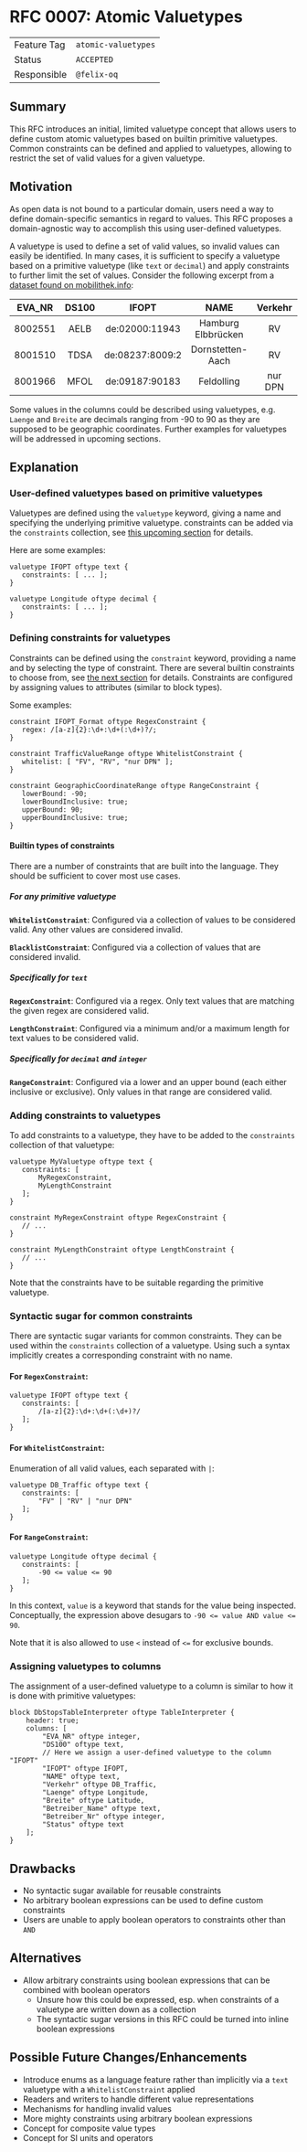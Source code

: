 # RFC 0007: Atomic Valuetypes

|             |                     |
|-------------|---------------------|
| Feature Tag | `atomic-valuetypes` |
| Status      | `ACCEPTED`        |
| Responsible | `@felix-oq`         |
<!-- 
  Status Overview:
  - DRAFT: The RFC is not ready for a review and currently under change. Feel free to already ask for feedback on the structure and contents at this stage.
  - DISCUSSION: The RFC is open for discussion. Usually, we open a PR to trigger discussions.
  - ACCEPTED: The RFC was accepted. Create issues to prepare implementation of the RFC.
  - REJECTED: The RFC was rejected. If another revision emerges, switch to status DRAFT.
-->

## Summary

This RFC introduces an initial, limited valuetype concept that allows users to define custom atomic valuetypes 
based on builtin primitive valuetypes. Common constraints can be defined and applied to valuetypes, allowing to restrict the 
set of valid values for a given valuetype.

## Motivation

As open data is not bound to a particular domain, users need a way to define domain-specific semantics in regard 
to values. This RFC proposes a domain-agnostic way to accomplish this using user-defined valuetypes.

A valuetype is used to define a set of valid values, so invalid values can easily be identified. In many cases, it 
is sufficient to specify a valuetype based on a primitive valuetype (like `text` or `decimal`) and apply 
constraints to further limit the set of values. Consider the following excerpt from a [dataset found on mobilithek.info](
https://mobilithek.info/offers/-8739430008147831066):

| EVA_NR  | DS100 |      IFOPT      |        NAME        | Verkehr |  Laenge   |  Breite   |      Betreiber_Name       | Betreiber_Nr | Status |
|:-------:|:-----:|:---------------:|:------------------:|:-------:|:---------:|:---------:|:-------------------------:|:------------:|:------:|
| 8002551 | AELB  | de:02000:11943  | Hamburg Elbbrücken |   RV    |  10,0245  |  53,5345  | DB Station und Service AG |              |  neu   |
| 8001510 | TDSA  | de:08237:8009:2 |  Dornstetten-Aach  |   RV    |  8,48291  |  48,4733  | DB Station und Service AG |              |  neu   |
| 8001966 | MFOL  | de:09187:90183  |     Feldolling     | nur DPN | 11,852244 | 47,895336 | DB Station und Service AG |              |  neu   |

Some values in the columns could be described using valuetypes, e.g. `Laenge` and `Breite` are decimals ranging 
from -90 to 90 as they are supposed to be geographic coordinates. Further examples for valuetypes will be addressed 
in upcoming sections.

## Explanation

### User-defined valuetypes based on primitive valuetypes

Valuetypes are defined using the `valuetype` keyword, giving a name and specifying the underlying primitive valuetype. 
constraints can be added via the `constraints` collection, see [this upcoming section](#adding-constraints-to-valuetypes)
for details.

Here are some examples:

```jayvee
valuetype IFOPT oftype text {
   constraints: [ ... ];
}

valuetype Longitude oftype decimal {
   constraints: [ ... ];
}
```

### Defining constraints for valuetypes

Constraints can be defined using the `constraint` keyword, providing a name and by selecting the type of 
constraint. There are several builtin constraints to choose from, see
[the next section](#builtin-types-of-constraints) for details. Constraints are configured by assigning values to attributes (similar 
to block types).

Some examples:

```jayvee
constraint IFOPT_Format oftype RegexConstraint {
   regex: /[a-z]{2}:\d+:\d+(:\d+)?/;
}
```

```jayvee
constraint TrafficValueRange oftype WhitelistConstraint {
   whitelist: [ "FV", "RV", "nur DPN" ];
}
```

```jayvee
constraint GeographicCoordinateRange oftype RangeConstraint {
   lowerBound: -90;
   lowerBoundInclusive: true;
   upperBound: 90;
   upperBoundInclusive: true;
}
```

#### Builtin types of constraints

There are a number of constraints that are built into the language. They should be sufficient to cover most use cases.

##### For any primitive valuetype

**`WhitelistConstraint`**: Configured via a collection of values to be considered valid. Any other values are 
considered invalid.

**`BlacklistConstraint`**: Configured via a collection of values that are considered invalid.

##### Specifically for `text`

**`RegexConstraint`**: Configured via a regex. Only text values that are matching the given regex are considered valid.

**`LengthConstraint`**: Configured via a minimum and/or a maximum length for text values to be considered valid.

##### Specifically for `decimal` and `integer`

**`RangeConstraint`**: Configured via a lower and an upper bound (each either inclusive or exclusive). Only values in 
that range are considered valid.

### Adding constraints to valuetypes

To add constraints to a valuetype, they have to be added to the `constraints` collection of that valuetype:

```jayvee
valuetype MyValuetype oftype text {
   constraints: [
       MyRegexConstraint,
       MyLengthConstraint
   ];
}

constraint MyRegexConstraint oftype RegexConstraint {
   // ...
}

constraint MyLengthConstraint oftype LengthConstraint {
   // ...
}
```

Note that the constraints have to be suitable regarding the primitive valuetype.

### Syntactic sugar for common constraints

There are syntactic sugar variants for common constraints. They can be used within the `constraints` collection of 
a valuetype. Using such a syntax implicitly creates a corresponding constraint with no name.

#### For `RegexConstraint`:

```jayvee
valuetype IFOPT oftype text {
   constraints: [
       /[a-z]{2}:\d+:\d+(:\d+)?/
   ];
}
```

#### For `WhitelistConstraint`:

Enumeration of all valid values, each separated with `|`:

```jayvee
valuetype DB_Traffic oftype text {
   constraints: [
       "FV" | "RV" | "nur DPN"
   ];
}
```

#### For `RangeConstraint`:

```jayvee
valuetype Longitude oftype decimal {
   constraints: [
       -90 <= value <= 90
   ];
}
```

In this context, `value` is a keyword that stands for the value being inspected. Conceptually, the expression above 
desugars to `-90 <= value AND value <= 90`.

Note that it is also allowed to use `<` instead of `<=` for exclusive bounds.

### Assigning valuetypes to columns

The assignment of a user-defined valuetype to a column is similar to how it is done with primitive valuetypes:

```jayvee
block DbStopsTableInterpreter oftype TableInterpreter {
    header: true;
    columns: [
        "EVA_NR" oftype integer,
        "DS100" oftype text,
        // Here we assign a user-defined valuetype to the column "IFOPT"
        "IFOPT" oftype IFOPT,
        "NAME" oftype text,
        "Verkehr" oftype DB_Traffic,
        "Laenge" oftype Longitude,
        "Breite" oftype Latitude,
        "Betreiber_Name" oftype text,
        "Betreiber_Nr" oftype integer,
        "Status" oftype text
    ];
}
```

## Drawbacks

- No syntactic sugar available for reusable constraints
- No arbitrary boolean expressions can be used to define custom constraints
- Users are unable to apply boolean operators to constraints other than `AND`

## Alternatives

- Allow arbitrary constraints using boolean expressions that can be combined with boolean operators
  - Unsure how this could be expressed, esp. when constraints of a valuetype are written down as a collection
  - The syntactic sugar versions in this RFC could be turned into inline boolean expressions

## Possible Future Changes/Enhancements

- Introduce enums as a language feature rather than implicitly via a `text` valuetype with a `WhitelistConstraint` 
  applied
- Readers and writers to handle different value representations
- Mechanisms for handling invalid values
- More mighty constraints using arbitrary boolean expressions
- Concept for composite value types
- Concept for SI units and operators
